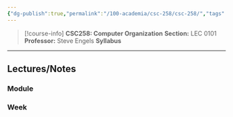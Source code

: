 ```yaml
---
{"dg-publish":true,"permalink":"/100-academia/csc-258/csc-258/","tags":["university","cs","course-page"],"created":"2024-06-22T16:06:17.054-07:00","updated":"2024-08-04T00:07:58.939-07:00"}
---
```


> [!course-info] **CSC258: Computer Organization**
> **Section:** LEC 0101
> **Professor:** Steve Engels
> **Syllabus**

---
## Lectures/Notes

### Module



### Week


